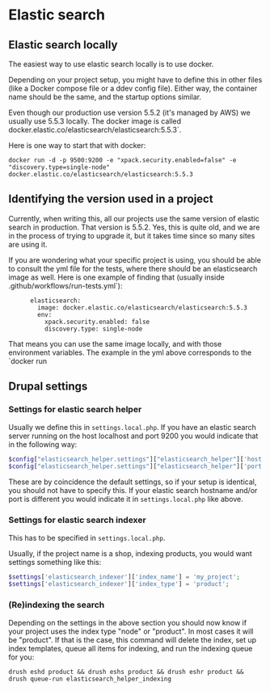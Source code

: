 # Elastic search 

## Elastic search locally 

The easiest way to use elastic search locally is to use docker.

Depending on your project setup, you might have to define this in other files (like a Docker compose file or a ddev config file). Either way, the container name should be the same, and the startup options similar.

Even though our production use version 5.5.2 (it's managed by AWS) we usually use 5.5.3 locally. The docker image is called docker.elastic.co/elasticsearch/elasticsearch:5.5.3`.

Here is one way to start that with docker:

```
docker run -d -p 9500:9200 -e "xpack.security.enabled=false" -e "discovery.type=single-node" docker.elastic.co/elasticsearch/elasticsearch:5.5.3
``` 

## Identifying the version used in a project 

Currently, when writing this, all our projects use the same version of elastic search in production. That version is 5.5.2. Yes, this is quite old, and we are in the process of trying to upgrade it, but it takes time since so many sites are using it.

If you are wondering what your specific project is using, you should be able to consult the yml file for the tests, where there should be an elasticsearch image as well. Here is one example of finding that (usually inside .github/workflows/run-tests.yml`):

```
      elasticsearch:
        image: docker.elastic.co/elasticsearch/elasticsearch:5.5.3
        env:
          xpack.security.enabled: false
          discovery.type: single-node
```

That means you can use the same image locally, and with those environment variables. The example in the yml above corresponds to the `docker run

## Drupal settings

### Settings for elastic search helper

Usually we define this in `settings.local.php`. If you have an elastic search server running on the host localhost and port 9200 you would indicate that in the following way:

```php
$config["elasticsearch_helper.settings"]["elasticsearch_helper"]['host'] = 'localhost';
$config["elasticsearch_helper.settings"]["elasticsearch_helper"]['port'] = "9200";
```

These are by coincidence the default settings, so if your setup is identical, you should not have to specify this. If your elastic search hostname and/or port is different you would indicate it in `settings.local.php` like above.

### Settings for elastic search indexer

This has to be specified in `settings.local.php`.

Usually, if the project name is a shop, indexing products, you would want settings something like this:

```php
$settings['elasticsearch_indexer']['index_name'] = 'my_project';
$settings['elasticsearch_indexer']['index_type'] = 'product';
```

### (Re)indexing the search

Depending on the settings in the above section you should now know if your project uses the index type "node" or "product". In most cases it will be "product". If that is the case, this command will delete the index, set up index templates, queue all items for indexing, and run the indexing queue for you:

``` 
drush eshd product && drush eshs product && drush eshr product && drush queue-run elasticsearch_helper_indexing
```
